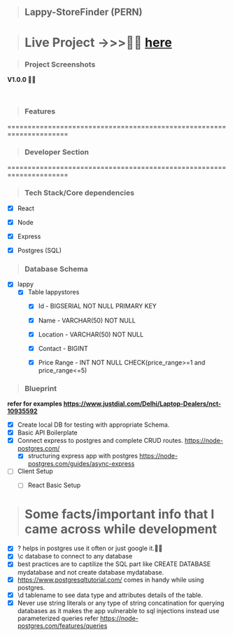 > ## Lappy-StoreFinder (PERN)


> # Live Project ->>>🎉🎉 <a href="">here</a>

> ### Project Screenshots

****V1.0.0 🎉🎉****


<img src="">


<img src="">

> ### Features



=====================================================================

> ### Developer Section

=====================================================================

> ### Tech Stack/Core dependencies

- [x] React
- [x] Node
- [x] Express
- [x] Postgres (SQL)



> ### Database Schema
- [x] lappy
  - [x] Table lappystores
    - [x] Id - BIGSERIAL NOT NULL PRIMARY KEY
    - [x] Name - VARCHAR(50) NOT NULL
    - [x] Location - VARCHAR(50) NOT NULL
    - [x] Contact - BIGINT
    - [x] Price Range - INT NOT NULL CHECK(price_range>=1 and price_range<=5)


> ### Blueprint

****refer for examples https://www.justdial.com/Delhi/Laptop-Dealers/nct-10935592****

- [x] Create local DB for testing with appropriate Schema.
- [x] Basic API Boilerplate
- [x] Connect express to postgres and complete CRUD routes. https://node-postgres.com/
  - [x] structuring express app with postgres https://node-postgres.com/guides/async-express
- [ ] Client Setup
  - [ ] React Basic Setup



> # Some facts/important info that I came across while development

- [x] \? helps in postgres use it often or just google it.🐱‍🚀
- [x] \c database to connect to any database
- [x] best practices are to captilize the SQL part like CREATE DATABASE mydatabase and not create database mydatabase.
- [x] https://www.postgresqltutorial.com/ comes in handy while using postgres.
- [x] \d tablename to see data type and attributes details of the table.
- [x] Never use string literals or any type of string concatination for querying databases as it makes the app vulnerable to sql injections instead use parameterized queries refer https://node-postgres.com/features/queries
